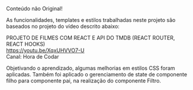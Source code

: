 Conteúdo não Original!


As funcionalidades, templates e estilos trabalhadas neste projeto são baseados
no projeto do vídeo descrito abaixo:

PROJETO DE FILMES COM REACT E API DO TMDB (REACT ROUTER, REACT HOOKS) \
https://youtu.be/XqxUHVVO7-U \
Canal: Hora de Codar

Objetivando o aprendizado, algumas melhorias em estilos CSS foram aplicadas.
Também foi aplicado o gerenciamento de state de componente filho para componente pai, na realização do componente Filtro.
